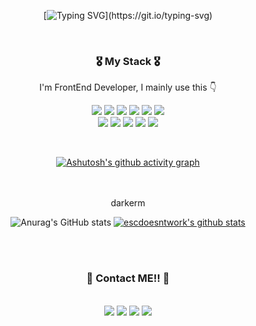 
 <div align="center">
 
[![Typing SVG](https://readme-typing-svg.herokuapp.com?font=Shadows+Into+Light&color=%2362CDEA&size=40&center=true&vCenter=true&multiline=true&width=450&height=105&lines=Hello!+I'll+be+web+fullstack+dev;ESC+doesnt+work.+.+.)](https://git.io/typing-svg)
 
  <!-- <img src="https://capsule-render.vercel.app/api?type=waving&color=auto&height=340&section=header&text=escdoesntwork&fontSize=70&fontColor=899&animation=fadeIn"/> -->
  <div>
 <!-- <h2> Welcome 👋 <br> Добро пожаловать 👋 </h2> -->
 <br>
 
 
  <h3> 🎖 My Stack 🎖 </h3>
 <p> I'm FrontEnd Developer, I mainly use this 👇</p>
  
 <a href="#" target="_blank"><img src="https://img.shields.io/badge/HTML5-E34F26?style=flat-square&logo=HTML5&logoColor=white"/></a>
 <a href="#" target="_blank"><img src="https://img.shields.io/badge/CSS3-1572B6?style=flat-square&logo=CSS3&logoColor=white"/></a>
 <a href="#" target="_blank"><img src="https://img.shields.io/badge/JavaScript(ES6)-F7DF1E?style=flat-square&logo=JavaScript&logoColor=white"/></a>
 <a href="#" target="_blank"><img src="https://img.shields.io/badge/JQuery-0769AD?style=flat-square&logo=JQuery&logoColor=white"/></a>
 <a href="#" target="_blank"><img src="https://img.shields.io/badge/React-61DAFB?style=flat-square&logo=React&logoColor=white"/></a>
 <a href="#" target="_blank"><img src="https://img.shields.io/badge/Vue-4FC080?style=flat-square&logo=Vue.js&logoColor=white"/></a>
  <br>
 <a href="#" target="_blank"><img src="https://img.shields.io/badge/Python-3776AB?style=flat-square&logo=Python&logoColor=white"/></a>
 <a href="#" target="_blank"><img src="https://img.shields.io/badge/Jupyter-F37626?style=flat-square&logo=Jupyter&logoColor=white"/></a>
 <a href="#" target="_blank"><img src="https://img.shields.io/badge/C-A8B9CC?style=flat-square&logo=C&logoColor=white"/></a>
 <a href="#" target="_blank"><img src="https://img.shields.io/badge/Figma-326295?style=flat-square&logo=Figma&logoColor=white"/></a>
 <a href="#" target="_blank"><img src="https://img.shields.io/badge/Adobe Photoshop-31A8FF?style=flat-square&logo=Adobe Photoshop&logoColor=white"/></a>
 </div>
 <br>
 
 

 
 
 [![Ashutosh's github activity graph](https://activity-graph.herokuapp.com/graph?username=escdoesntwork&bg_color=1a374d&color=6998ab&line=b1d0e0&point=6998ab&area=true&hide_border=true)](https://github.com/ashutosh00710/github-readme-activity-graph)
 
 <br> 
 <br>darkerm
 
 ![Anurag's GitHub stats](https://github-readme-stats.vercel.app/api?username=escdoesntwork&show_icons=true&theme=darkerm)
 [![escdoesntwork's github stats](https://github-readme-stats.vercel.app/api/top-langs/?username=escdoesntwork&show_icons=true&hide_border=true&title_color=004386&icon_color=004386&layout=compact)](https://github.com/escdoesntwork)
                
 <br><br>
 
 <h3> 🤘 Contact ME!! 👀 </h3>
 <br>
 <a href="https://escdoesntwork.github.io/STUDY/ind.html" target="_blank"><img src="https://img.shields.io/badge/IntroduceMe!-EA4335?style=flat&logo=Gmail&logoColor=white"/></a>
  <a href="#" target="_blank"><img src="https://img.shields.io/badge/instagram-E4405F?style=flat&logo=Instagram&logoColor=white"/></a>
  <a href="#" target="_blank"><img src="https://img.shields.io/badge/Twitter-1DA1F2?style=flat&logo=Twitter&logoColor=white"/></a>
  <a href="#" target="_blank"><img src="https://img.shields.io/badge/Stack Overflow-F58025?style=flat&logo=Stack Overflow&logoColor=white"/></a>
 <h2></h2>
 
 <br>
 
<!--  ![trophy](https://github-profile-trophy.vercel.app/?username=escdoesntwork) -->
 

 
<!-- <h2></h2> -->
 <!--
 **escdoesntwork/escdoesntwork** is a ✨ _special_ ✨ repository because its `README.md` (this file) appears on your GitHub profile.

 Here are some ideas to get you started:

 - 🔭 I’m currently working on ...
 - 🌱 I’m currently learning ...
 - 👯 I’m looking to collaborate on ...
 - 🤔 I’m looking for help with ...
 - 💬 Ask me about ...
 - 📫 How to reach me: ...
 - 😄 Pronouns: ...
 - ⚡ Fun fact: ...
 -->
</div>
